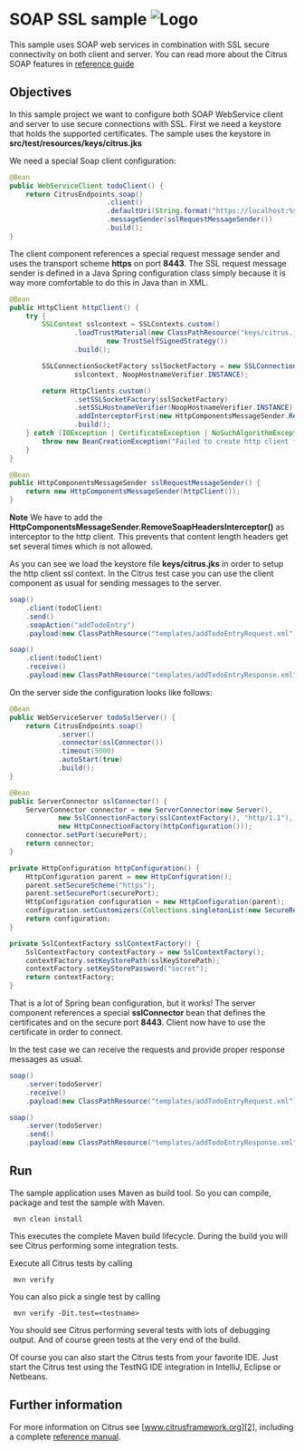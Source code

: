 SOAP SSL sample ![Logo][1]
==============

This sample uses SOAP web services in combination with SSL secure connectivity on both client and server. You can read more about the 
Citrus SOAP features in [reference guide][4]

Objectives
---------

In this sample project we want to configure both SOAP WebService client and server to use secure connections with SSL. First we need a 
keystore that holds the supported certificates. The sample uses the keystore in **src/test/resources/keys/citrus.jks**

We need a special Soap client configuration:

```java
@Bean
public WebServiceClient todoClient() {
    return CitrusEndpoints.soap()
                        .client()
                        .defaultUri(String.format("https://localhost:%s/services/ws/todolist", securePort))
                        .messageSender(sslRequestMessageSender())
                        .build();
}
```
    
The client component references a special request message sender and uses the transport scheme **https** on port **8443**. The SSL request message sender is defined in a
Java Spring configuration class simply because it is way more comfortable to do this in Java than in XML.
    
```java
@Bean
public HttpClient httpClient() {
    try {
        SSLContext sslcontext = SSLContexts.custom()
                .loadTrustMaterial(new ClassPathResource("keys/citrus.jks").getFile(), "secret".toCharArray(),
                        new TrustSelfSignedStrategy())
                .build();

        SSLConnectionSocketFactory sslSocketFactory = new SSLConnectionSocketFactory(
                sslcontext, NoopHostnameVerifier.INSTANCE);

        return HttpClients.custom()
                .setSSLSocketFactory(sslSocketFactory)
                .setSSLHostnameVerifier(NoopHostnameVerifier.INSTANCE)
                .addInterceptorFirst(new HttpComponentsMessageSender.RemoveSoapHeadersInterceptor())
                .build();
    } catch (IOException | CertificateException | NoSuchAlgorithmException | KeyStoreException | KeyManagementException e) {
        throw new BeanCreationException("Failed to create http client for ssl connection", e);
    }
}

@Bean
public HttpComponentsMessageSender sslRequestMessageSender() {
    return new HttpComponentsMessageSender(httpClient());
}
```
        
**Note**
We have to add the **HttpComponentsMessageSender.RemoveSoapHeadersInterceptor()** as interceptor to the http client. This prevents that content length headers get set several times which
is not allowed.

As you can see we load the keystore file **keys/citrus.jks** in order to setup the http client ssl context. In the Citrus test case you can use the client component as usual for 
sending messages to the server.

```java
soap()
    .client(todoClient)
    .send()
    .soapAction("addTodoEntry")
    .payload(new ClassPathResource("templates/addTodoEntryRequest.xml"));

soap()
    .client(todoClient)
    .receive()
    .payload(new ClassPathResource("templates/addTodoEntryResponse.xml"));    
```
        
On the server side the configuration looks like follows:
        
```java
@Bean
public WebServiceServer todoSslServer() {
    return CitrusEndpoints.soap()
            .server()
            .connector(sslConnector())
            .timeout(5000)
            .autoStart(true)
            .build();
}

@Bean
public ServerConnector sslConnector() {
    ServerConnector connector = new ServerConnector(new Server(),
            new SslConnectionFactory(sslContextFactory(), "http/1.1"),
            new HttpConnectionFactory(httpConfiguration()));
    connector.setPort(securePort);
    return connector;
}

private HttpConfiguration httpConfiguration() {
    HttpConfiguration parent = new HttpConfiguration();
    parent.setSecureScheme("https");
    parent.setSecurePort(securePort);
    HttpConfiguration configuration = new HttpConfiguration(parent);
    configuration.setCustomizers(Collections.singletonList(new SecureRequestCustomizer()));
    return configuration;
}

private SslContextFactory sslContextFactory() {
    SslContextFactory contextFactory = new SslContextFactory();
    contextFactory.setKeyStorePath(sslKeyStorePath);
    contextFactory.setKeyStorePassword("secret");
    return contextFactory;
}        
```
        
That is a lot of Spring bean configuration, but it works! The server component references a special **sslConnector** bean
that defines the certificates and on the secure port **8443**. Client now have to use the certificate in order to connect.
       
In the test case we can receive the requests and provide proper response messages as usual.

```java
soap()
    .server(todoServer)
    .receive()
    .payload(new ClassPathResource("templates/addTodoEntryRequest.xml"));

soap()
    .server(todoServer)
    .send()
    .payload(new ClassPathResource("templates/addTodoEntryResponse.xml"));
```
       
Run
---------

The sample application uses Maven as build tool. So you can compile, package and test the
sample with Maven.
 
     mvn clean install
    
This executes the complete Maven build lifecycle. During the build you will see Citrus performing some integration tests.

Execute all Citrus tests by calling

     mvn verify

You can also pick a single test by calling

     mvn verify -Dit.test=<testname>

You should see Citrus performing several tests with lots of debugging output. 
And of course green tests at the very end of the build.

Of course you can also start the Citrus tests from your favorite IDE.
Just start the Citrus test using the TestNG IDE integration in IntelliJ, Eclipse or Netbeans.

Further information
---------

For more information on Citrus see [www.citrusframework.org][2], including
a complete [reference manual][3].

 [1]: https://citrusframework.org/img/brand-logo.png "Citrus"
 [2]: https://citrusframework.org
 [3]: https://citrusframework.org/reference/html/
 [4]: https://citrusframework.org/reference/html#soap
